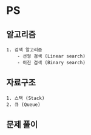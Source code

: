 # PS

## 알고리즘
    1. 검색 알고리즘
        - 선형 검색 (Linear search)
        - 이진 검색 (Binary search)

## 자료구조
    1. 스택 (Stack)
    2. 큐 (Queue)

## 문제 풀이